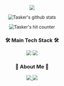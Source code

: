 
<p align="center">
<img src="https://capsule-render.vercel.app/api?type=waving&color=C5715D&height=300&section=header&text=Tasker&fontSize=70" />
</p>

<p align="center">
  <img src="https://github-readme-stats.vercel.app/api?username=task-er&theme=calm&show_icons=true" alt="Tasker's github stats" />
</p>

<p align="center">
  <img src="https://hits.seeyoufarm.com/api/count/incr/badge.svg?url=https%3A%2F%2Fgithub.com%2Ftask-er&count_bg=%2379C83D&title_bg=%23555555&icon=ghostery.svg&icon_color=%23FFFFFF&title=hits&edge_flat=false" alt="Tasker's hit counter" />
</p> 

<h3 align="center">🛠 Main Tech Stack 🛠</h3>

<p align="center">
  <img src="https://img.shields.io/badge/ReactJS-61DAFB?style=flat-square&logo=React&logoColor=white&style=flat" />
  <img src="https://img.shields.io/badge/TypeScript-3178C6?style=flat-square&logo=TypeScript&logoColor=white&style=flat" />
</p> 

<h3 align="center">🧠 About Me 🧠</h3>

<p align="center">
  <a href="https://common-dev.tistory.com/">
    <img src="https://img.shields.io/badge/티스토리-yellowgreen?&label=Blog&query=<//data/subdata>&prefix=<PREFIX>&suffix=<SUFFIX>" />
    <img src="https://img.shields.io/badge/1996-5e3ace?&label=Birth&query=<//data/subdata>&prefix=<PREFIX>&suffix=<SUFFIX>" />
  </a>
</p> <br /> <br />